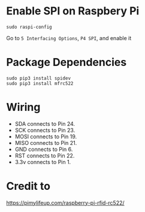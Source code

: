 # Enable SPI on Raspbery Pi
````
sudo raspi-config
````

Go to `5 Interfacing Options`, `P4 SPI`, and enable it

# Package Dependencies
````
sudo pip3 install spidev
sudo pip3 install mfrc522
````

# Wiring
- SDA connects to Pin 24.
- SCK connects to Pin 23.
- MOSI connects to Pin 19.
- MISO connects to Pin 21.
- GND connects to Pin 6.
- RST connects to Pin 22.
- 3.3v connects to Pin 1.

# Credit to

https://pimylifeup.com/raspberry-pi-rfid-rc522/
